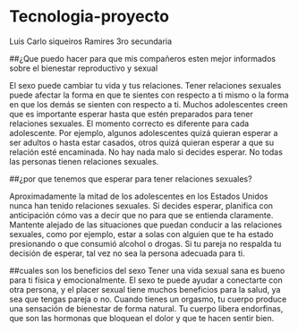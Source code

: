 # Tecnologia-proyecto
Luis Carlo siqueiros Ramires 3ro secundaria 

##¿Que puedo hacer para que mis compañeros esten mejor informados sobre el bienestar reproductivo y sexual 

El sexo puede cambiar tu vida y tus relaciones. Tener relaciones sexuales puede afectar la forma en que te sientes con respecto a ti mismo o la forma en que los demás se sienten con respecto a ti.
Muchos adolescentes creen que es importante esperar hasta que estén preparados para tener relaciones sexuales. El momento correcto es diferente para cada adolescente. Por ejemplo, algunos adolescentes quizá quieran esperar a ser adultos o hasta estar casados, otros quizá quieran esperar a que su relación esté encaminada.
No hay nada malo si decides esperar. No todas las personas tienen relaciones sexuales.

##¿por que tenemos que esperar para tener relaciones sexuales? 

Aproximadamente la mitad de los adolescentes en los Estados Unidos nunca han tenido relaciones sexuales. Si decides esperar, planifica con anticipación cómo vas a decir que no para que se entienda claramente. Mantente alejado de las situaciones que puedan conducir a las relaciones sexuales, como por ejemplo, estar a solas con alguien que te ha estado presionando o que consumió alcohol o drogas. Si tu pareja no respalda tu decisión de esperar, tal vez no sea la persona adecuada para ti.

##cuales son los beneficios del sexo 
Tener una vida sexual sana es bueno para ti física y emocionalmente. El sexo te puede ayudar a conectarte con otra persona, y el placer sexual tiene muchos beneficios para la salud, ya sea que tengas pareja o no. Cuando tienes un orgasmo, tu cuerpo produce una sensación de bienestar de forma natural. Tu cuerpo libera endorfinas, que son las hormonas que bloquean el dolor y que te hacen sentir bien.
